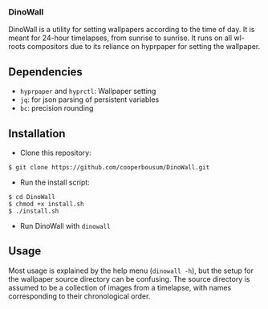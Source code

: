 ### DinoWall
DinoWall is a utility for setting wallpapers according to the time of day. It is meant for 24-hour timelapses, from sunrise to sunrise. It runs on all wl-roots compositors due to its reliance on hyprpaper for setting the wallpaper. 

## Dependencies
- `hyprpaper` and `hyprctl`: Wallpaper setting
- `jq`: for json parsing of persistent variables
- `bc`: precision rounding

## Installation
- Clone this repository:
```
$ git clone https://github.com/cooperbousum/DinoWall.git
```
- Run the install script:
```
$ cd DinoWall
$ chmod +x install.sh
$ ./install.sh
```
- Run DinoWall with `dinowall`

## Usage
Most usage is explained by the help menu (`dinowall -h`), but the setup for the wallpaper source directory can be confusing. The source directory is assumed to be a collection of images from a timelapse, with names corresponding to their chronological order.
